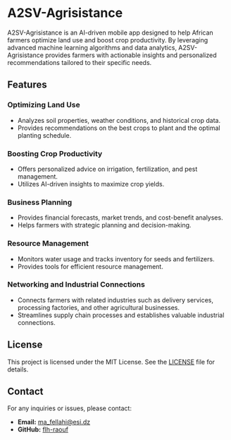 # A2SV-Agrisistance

A2SV-Agrisistance is an AI-driven mobile app designed to help African farmers optimize land use and boost crop productivity. By leveraging advanced machine learning algorithms and data analytics, A2SV-Agrisistance provides farmers with actionable insights and personalized recommendations tailored to their specific needs.

## Features

### Optimizing Land Use
- Analyzes soil properties, weather conditions, and historical crop data.
- Provides recommendations on the best crops to plant and the optimal planting schedule.

### Boosting Crop Productivity
- Offers personalized advice on irrigation, fertilization, and pest management.
- Utilizes AI-driven insights to maximize crop yields.

### Business Planning
- Provides financial forecasts, market trends, and cost-benefit analyses.
- Helps farmers with strategic planning and decision-making.

### Resource Management
- Monitors water usage and tracks inventory for seeds and fertilizers.
- Provides tools for efficient resource management.

### Networking and Industrial Connections
- Connects farmers with related industries such as delivery services, processing factories, and other agricultural businesses.
- Streamlines supply chain processes and establishes valuable industrial connections.

## License

This project is licensed under the MIT License. See the [LICENSE](./LICENSE) file for details.

## Contact

For any inquiries or issues, please contact:

- **Email:** ma_fellahi@esi.dz
- **GitHub:** [flh-raouf](https://github.com/flh-raouf)
